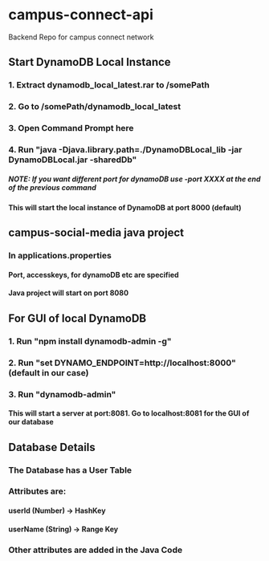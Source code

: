 # campus-connect-api
Backend Repo for campus connect network

## Start DynamoDB Local Instance
### 1. Extract dynamodb_local_latest.rar to /somePath
### 2. Go to /somePath/dynamodb_local_latest
### 3. Open Command Prompt here
### 4. Run "java -Djava.library.path=./DynamoDBLocal_lib -jar DynamoDBLocal.jar -sharedDb"
##### NOTE: If you want different port for dynamoDB use -port XXXX at the end of the previous command
#### This will start the local instance of DynamoDB at port 8000 (default)

## campus-social-media java project
### In applications.properties
#### Port, accesskeys, for dynamoDB etc are specified
#### Java project will start on port 8080

## For GUI of local DynamoDB
### 1. Run "npm install dynamodb-admin -g"
### 2. Run "set DYNAMO_ENDPOINT=http://localhost:8000" (default in our case)
### 3. Run "dynamodb-admin"
#### This will start a server at port:8081. Go to localhost:8081 for the GUI of our database

## Database Details
### The Database has a User Table
### Attributes are:
  #### userId (Number) -> HashKey
  #### userName (String) -> Range Key
### Other attributes are added in the Java Code
